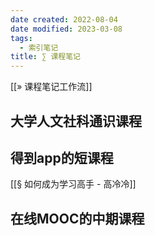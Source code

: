 ```yaml
---
date created: 2022-08-04
date modified: 2023-03-08
tags:
  - 索引笔记
title: ∑ 课程笔记
---
```


[[» 课程笔记工作流]]

## 大学人文社科通识课程

## 得到app的短课程

[[§ 如何成为学习高手 - 高冷冷]]

## 在线MOOC的中期课程
